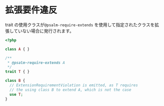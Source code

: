 # 拡張要件違反

trait の使用クラスが`@psalm-require-extends` を使用して指定されたクラスを拡張していない場合に発行されます。

```php
<?php

class A { }

/**
 * @psalm-require-extends A
 */
trait T { }

class B {
  // ExtensionRequirementViolation is emitted, as T requires
  // the using class B to extend A, which is not the case
  use T; 
}
```
